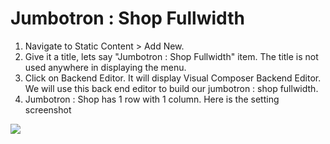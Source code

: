 # Jumbotron : Shop Fullwidth

1. Navigate to Static Content > Add New.
2. Give it a title, lets say "Jumbotron : Shop Fullwidth" item. The title is not used anywhere in displaying the menu.
3. Click on Backend Editor. It will display Visual Composer Backend Editor. We will use this back end editor to build our jumbotron : shop fullwidth.
4. Jumbotron : Shop has 1 row with 1 column. Here is the setting screenshot

![](http://transvelo.github.io/sportexx/docs/images/jumbotron-shop-fullwidth-setting.png)
